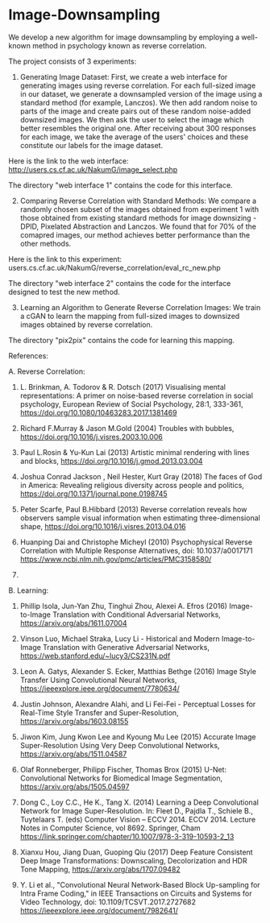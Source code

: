 # Image-Downsampling
We develop a new algorithm for image downsampling by employing a well-known method in psychology known as reverse correlation.

The project consists of 3 experiments:
1. Generating Image Dataset: First, we create a web interface for generating images using reverse correlation. For each full-sized image in our dataset, we generate a downsampled version of the image using a standard method (for example, Lanczos). We then add random noise to parts of the image and create pairs out of these random noise-added downsized images. We then ask the user to select the image which better resembles the original one. After receiving about 300 responses for each image, we take the average of the users' choices and these constitute our labels for the image dataset.

  Here is the link to the web interface: http://users.cs.cf.ac.uk/NakumG/image_select.php

  The directory "web interface 1" contains the code for this interface.


2. Comparing Reverse Correlation with Standard Methods: We compare a randomly chosen subset of the images obtained from experiment 1 with those obtained from existing standard methods for image downsizing - DPID, Pixelated Abstraction and Lanczos. We found that for 70% of the comapred images, our method achieves better performance than the other methods.

Here is the link to this experiment: users.cs.cf.ac.uk/NakumG/reverse_correlation/eval_rc_new.php

The directory "web interface 2" contains the code for the interface designed to test the new method.

3. Learning an Algorithm to Generate Reverse Correlation Images: We train a cGAN to learn the mapping from full-sized images to downsized images obtained by reverse correlation.

The directory "pix2pix" contains the code for learning this mapping.

References:

A. Reverse Correlation:
1. L. Brinkman, A. Todorov & R. Dotsch (2017) Visualising mental representations: A primer on noise-based reverse correlation in social psychology, European Review of Social Psychology, 28:1, 333-361, https://doi.org/10.1080/10463283.2017.1381469

2. Richard F.Murray & Jason M.Gold (2004) Troubles with bubbles, https://doi.org/10.1016/j.visres.2003.10.006

3. Paul L.Rosin & Yu-Kun Lai (2013) Artistic minimal rendering with lines and blocks, https://doi.org/10.1016/j.gmod.2013.03.004

4. Joshua Conrad Jackson , Neil Hester, Kurt Gray (2018) The faces of God in America: Revealing religious diversity across people and politics, https://doi.org/10.1371/journal.pone.0198745

5. Peter Scarfe, Paul B.Hibbard (2013) Reverse correlation reveals how observers sample visual information when estimating three-dimensional shape, https://doi.org/10.1016/j.visres.2013.04.016

6. Huanping Dai and Christophe Micheyl (2010) Psychophysical Reverse Correlation with Multiple Response Alternatives, doi:  10.1037/a0017171
https://www.ncbi.nlm.nih.gov/pmc/articles/PMC3158580/

7. 


B. Learning:
1. Phillip Isola, Jun-Yan Zhu, Tinghui Zhou, Alexei A. Efros (2016) Image-to-Image Translation with Conditional Adversarial Networks, https://arxiv.org/abs/1611.07004

2. Vinson Luo, Michael Straka, Lucy Li - Historical and Modern Image-to-Image Translation with Generative Adversarial Networks, https://web.stanford.edu/~lucy3/CS231N.pdf

3. Leon A. Gatys, Alexander S. Ecker, Matthias Bethge (2016) Image Style Transfer Using Convolutional Neural Networks, https://ieeexplore.ieee.org/document/7780634/

4. Justin Johnson, Alexandre Alahi, and Li Fei-Fei - Perceptual Losses for Real-Time Style Transfer and Super-Resolution, https://arxiv.org/abs/1603.08155

5. Jiwon Kim, Jung Kwon Lee and Kyoung Mu Lee (2015) Accurate Image Super-Resolution Using Very Deep Convolutional Networks, https://arxiv.org/abs/1511.04587

6. Olaf Ronneberger, Philipp Fischer, Thomas Brox (2015) U-Net: Convolutional Networks for Biomedical Image Segmentation, https://arxiv.org/abs/1505.04597

7. Dong C., Loy C.C., He K., Tang X. (2014) Learning a Deep Convolutional Network for Image Super-Resolution. In: Fleet D., Pajdla T., Schiele B., Tuytelaars T. (eds) Computer Vision – ECCV 2014. ECCV 2014. Lecture Notes in Computer Science, vol 8692. Springer, Cham
https://link.springer.com/chapter/10.1007/978-3-319-10593-2_13

8. Xianxu Hou, Jiang Duan, Guoping Qiu (2017)  Deep Feature Consistent Deep Image Transformations: Downscaling, Decolorization and HDR Tone Mapping, https://arxiv.org/abs/1707.09482

9. Y. Li et al., "Convolutional Neural Network-Based Block Up-sampling for Intra Frame Coding," in IEEE Transactions on Circuits and Systems for Video Technology, doi: 10.1109/TCSVT.2017.2727682
https://ieeexplore.ieee.org/document/7982641/
